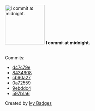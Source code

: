 <img src="https://my-badges.github.io/my-badges/midnight-commits.png" alt="I commit at midnight." title="I commit at midnight." width="128">
<strong>I commit at midnight.</strong>
<br><br>

Commits:

- <a href="https://github.com/dancarroll/aoc_2024/commit/d47c79e83bc1708030287490374289f3c70a5a7b">d47c79e</a>
- <a href="https://github.com/dancarroll/aoc_2024/commit/8434608eda17253b7856fb4c12d89504347922ec">8434608</a>
- <a href="https://github.com/dancarroll/qmk-bongo/commit/cb60a2789960ca934254452848c4d1b6871f0cd4">cb60a27</a>
- <a href="https://github.com/dancarroll/qmk-bongo/commit/0a72559f5985dc2de0a076909fb37ab652a14f72">0a72559</a>
- <a href="https://github.com/dancarroll/qmk-bongo/commit/9ebddc405559fbdec4d7fe713a81526320dea6a5">9ebddc4</a>
- <a href="https://github.com/dancarroll/dancarrollorg_hyde/commit/597b1a6e673b0364bbed7948114948dafa428488">597b1a6</a>


Created by <a href="https://github.com/my-badges/my-badges">My Badges</a>